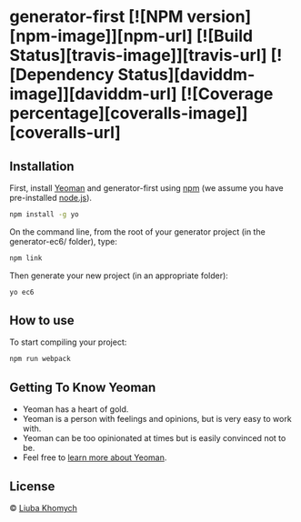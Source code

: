 # generator-first [![NPM version][npm-image]][npm-url] [![Build Status][travis-image]][travis-url] [![Dependency Status][daviddm-image]][daviddm-url] [![Coverage percentage][coveralls-image]][coveralls-url]
> 

## Installation

First, install [Yeoman](http://yeoman.io) and generator-first using [npm](https://www.npmjs.com/) (we assume you have pre-installed [node.js](https://nodejs.org/)).

```bash
npm install -g yo
```

On the command line, from the root of your generator project (in the generator-ec6/ folder), type:
```bash
npm link
```

Then generate your new project (in an appropriate folder):
```bash
yo ec6
```

## How to use

To start compiling your project:

```bash
npm run webpack
```

## Getting To Know Yeoman

 * Yeoman has a heart of gold.
 * Yeoman is a person with feelings and opinions, but is very easy to work with.
 * Yeoman can be too opinionated at times but is easily convinced not to be.
 * Feel free to [learn more about Yeoman](http://yeoman.io/).

## License

 © [Liuba Khomych](https://www.facebook.com/abbothca)

